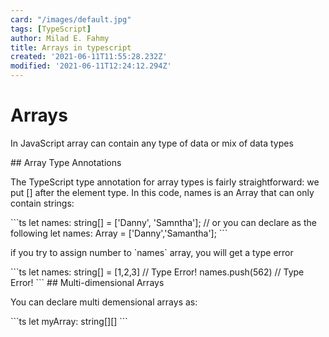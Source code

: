 ```yaml
---
card: "/images/default.jpg"
tags: [TypeScript]
author: Milad E. Fahmy
title: Arrays in typescript
created: '2021-06-11T11:55:28.232Z'
modified: '2021-06-11T12:24:12.294Z'
---
```

# Arrays
<p>In JavaScript array can contain any type of data or mix of data types</p>
## Array Type Annotations
<p>The TypeScript type annotation for array types is fairly straightforward: we put [] after the element type. In this code, names is an Array that can only contain strings:</p>
```ts
let names: string[] = ['Danny', 'Samntha'];
// or you can declare as the following
let names: Array<string> = ['Danny','Samantha'];
```
<p>if you try to assign number to `names` array, you will get a type error</p>
```ts
let names: string[] = [1,2,3] // Type Error!
names.push(562) // Type Error!
```
## Multi-dimensional Arrays
<p>You can declare multi demensional arrays as:</p>
```ts
let myArray: string[][]
```
